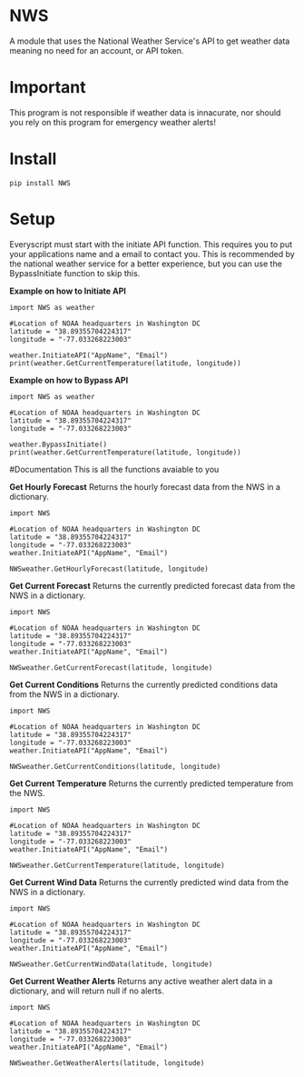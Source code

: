 # NWS
A module that uses the National Weather Service's API to get weather data meaning no need for an account, or API token.

# Important
This program is not responsible if weather data is innacurate, nor should you rely on this program for emergency weather alerts!

# Install
```
pip install NWS
```

# Setup
Everyscript must start with the initiate API function. This requires you to put your applications name and a email to contact you. This is recommended by the national weather service for a better experience, but you can use the BypassInitiate function to skip this.

**Example on how to Initiate API**
```
import NWS as weather

#Location of NOAA headquarters in Washington DC
latitude = "38.89355704224317"
longitude = "-77.033268223003"

weather.InitiateAPI("AppName", "Email")
print(weather.GetCurrentTemperature(latitude, longitude))
```

**Example on how to Bypass API**
```
import NWS as weather

#Location of NOAA headquarters in Washington DC
latitude = "38.89355704224317"
longitude = "-77.033268223003"

weather.BypassInitiate()
print(weather.GetCurrentTemperature(latitude, longitude))
```

#Documentation
This is all the functions avaiable to you

**Get Hourly Forecast**
Returns the hourly forecast data from the NWS in a dictionary.

```
import NWS

#Location of NOAA headquarters in Washington DC
latitude = "38.89355704224317"
longitude = "-77.033268223003"
weather.InitiateAPI("AppName", "Email")

NWSweather.GetHourlyForecast(latitude, longitude)
```

**Get Current Forecast**
Returns the currently predicted forecast data from the NWS in a dictionary.

```
import NWS

#Location of NOAA headquarters in Washington DC
latitude = "38.89355704224317"
longitude = "-77.033268223003"
weather.InitiateAPI("AppName", "Email")

NWSweather.GetCurrentForecast(latitude, longitude)
```

**Get Current Conditions**
Returns the currently predicted conditions data from the NWS in a dictionary.

```
import NWS

#Location of NOAA headquarters in Washington DC
latitude = "38.89355704224317"
longitude = "-77.033268223003"
weather.InitiateAPI("AppName", "Email")

NWSweather.GetCurrentConditions(latitude, longitude)
```

**Get Current Temperature**
Returns the currently predicted temperature from the NWS.

```
import NWS

#Location of NOAA headquarters in Washington DC
latitude = "38.89355704224317"
longitude = "-77.033268223003"
weather.InitiateAPI("AppName", "Email")

NWSweather.GetCurrentTemperature(latitude, longitude)
```

**Get Current Wind Data**
Returns the currently predicted wind data from the NWS in a dictionary.

```
import NWS

#Location of NOAA headquarters in Washington DC
latitude = "38.89355704224317"
longitude = "-77.033268223003"
weather.InitiateAPI("AppName", "Email")

NWSweather.GetCurrentWindData(latitude, longitude)
```

**Get Current Weather Alerts**
Returns any active weather alert data in a dictionary, and will return null if no alerts.

```
import NWS

#Location of NOAA headquarters in Washington DC
latitude = "38.89355704224317"
longitude = "-77.033268223003"
weather.InitiateAPI("AppName", "Email")

NWSweather.GetWeatherAlerts(latitude, longitude)
```